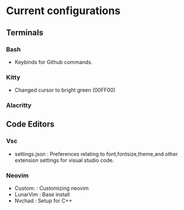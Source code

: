 # Current configurations

## Terminals
### Bash
* Keybinds for Github commands.

### Kitty
* Changed cursor to bright green (00FF00)

### Alacritty

## Code Editors

### Vsc
* settings.json : Preferences relating to font,fontsize,theme,and other extension settings for visual studio code.  

### Neovim  
* Custom: : Customizing neovim  
* LunarVim : Base install  
* Nvchad : Setup for C++






